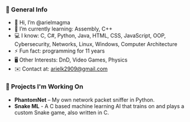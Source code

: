 ### 📖 General Info
- 👋 Hi, I’m @arielmagma
- 🌱 I’m currently learning: Assembly, C++
- 💻 I know: C, C#, Python, Java, HTML, CSS, JavaScript, OOP, Cybersecurity, Networks, Linux, Windows, Computer Architecture
- ⚡ Fun fact: programming for 11 years
- 🖥️ Other Interests: DnD, Video Games, Physics
- ✉️ Contact at: arielk2909@gmail.com

### 🚧 Projects I'm Working On
- **PhantomNet** – My own network packet sniffer in Python.
- **Snake ML** - A C based machine learning AI that trains on and plays a custom Snake game, also written in C.
